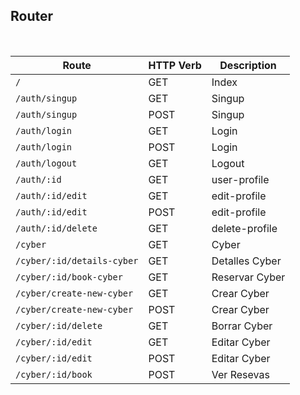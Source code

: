 ## Router

<br>

| Route                      | HTTP Verb | Description    |
| -------------------------- | --------- | -------------- |
| `/`                        | GET       | Index          |
| `/auth/singup`             | GET       | Singup         |
| `/auth/singup`             | POST      | Singup         |
| `/auth/login`              | GET       | Login          |
| `/auth/login`              | POST      | Login          |
| `/auth/logout`             | GET       | Logout         |
| `/auth/:id`                | GET       | user-profile   |
| `/auth/:id/edit`           | GET       | edit-profile   |
| `/auth/:id/edit`           | POST      | edit-profile   |
| `/auth/:id/delete`         | GET       | delete-profile |
| `/cyber`                   | GET       | Cyber          |
| `/cyber/:id/details-cyber` | GET       | Detalles Cyber |
| `/cyber/:id/book-cyber`    | GET       | Reservar Cyber |
| `/cyber/create-new-cyber`  | GET       | Crear Cyber    |
| `/cyber/create-new-cyber`  | POST      | Crear Cyber    |
| `/cyber/:id/delete`        | GET       | Borrar Cyber   |
| `/cyber/:id/edit`          | GET       | Editar Cyber   |
| `/cyber/:id/edit`          | POST      | Editar Cyber   |
| `/cyber/:id/book`          | POST      | Ver Resevas    |

<br>
